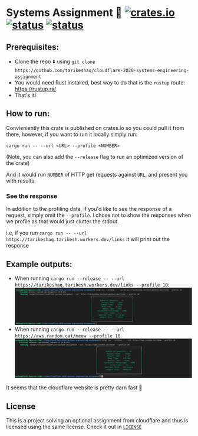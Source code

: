 # Systems Assignment 🦀 [![crates.io](https://img.shields.io/crates/v/cloudflare-systems-assignment)](https://crates.io/crates/cloudflare-systems-assignment) [![status](https://github.com/tarikeshaq/cloudflare-2020-systems-engineering-assignment/workflows/Rust/badge.svg)](https://github.com/tarikeshaq/cloudflare-2020-systems-engineering-assignment/actions) [![status](https://docs.rs/cloudflare-systems-assignment/badge.svg?version=0.1.0)](https://docs.rs/crate/cloudflare-systems-assignment/0.1.0)

## Prerequisites:
- Clone the repo ⬇️ using `git clone https://github.com/tarikeshaq/cloudflare-2020-systems-engineering-assignment` 
- You would need Rust installed, best way to do that is the `rustup` route: https://rustup.rs/
- That's it!

## How to run:
Convieniently this crate is published on crates.io so you could pull it from there, however, if you want to run it locally
simply run:

```
cargo run -- --url <URL> --profile <NUMBER>
```

(Note, you can also add the `--release` flag to run an optimized version of the crate)

And it would run `NUMBER` of HTTP get requests against `URL`, and present you with results.

### See the response
In addition to the profiling data, if you'd like to see the response of a request, simply omit the `--profile`.
I chose not to show the responses when we profile as that would just clutter the stdout.

i.e, if you run `cargo run -- --url https://tarikeshaq.tarikesh.workers.dev/links` it will print out the response

## Example outputs:
- When running `cargo run --release -- --url https://tarikeshaq.tarikesh.workers.dev/links --profile 10`:
![Profile of running requests against Cloudflare](./static/cloudflare-worker-response.JPG)
- When running `cargo run --release -- --url https://aws.random.cat/meow --profile 10`
![Profile of running requests against random cat images](./static/random-cat.JPG)

It seems that the cloudflare website is pretty darn fast 🥳

## License
This is a project solving an optional assignment from cloudflare and thus is licensed using the same license. Check it out in [`LICENSE`](./LICENSE)